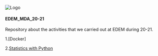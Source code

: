 ![Logo](https://n3m5z7t4.rocketcdn.me/wp-content/plugins/edem-shortcodes/public/img/logo-Edem.png)

#### EDEM_MDA_20-21
Repository about the activities that we carried out at EDEM during 20-21.

1.[Docker]

2.[Statistics with Python](https://github.com/jabrio/EDEM_Exercises_Statistics_Python)
